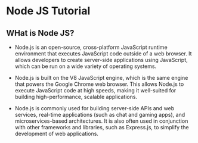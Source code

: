 # Node JS Tutorial

## WHat is Node JS?

- Node.js is an open-source, cross-platform JavaScript runtime environment that executes JavaScript code outside of a web browser. It allows developers to create server-side applications using JavaScript, which can be run on a wide variety of operating systems.

- Node.js is built on the V8 JavaScript engine, which is the same engine that powers the Google Chrome web browser. This allows Node.js to execute JavaScript code at high speeds, making it well-suited for building high-performance, scalable applications.

- Node.js is commonly used for building server-side APIs and web services, real-time applications (such as chat and gaming apps), and microservices-based architectures. It is also often used in conjunction with other frameworks and libraries, such as Express.js, to simplify the development of web applications.

##   
